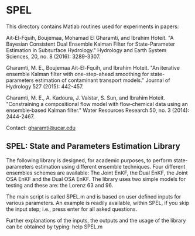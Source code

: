 # SPEL

This directory contains Matlab routines used for experiments in papers:

Ait-El-Fquih, Boujemaa, Mohamad El Gharamti, and Ibrahim Hoteit. "A Bayesian Consistent Dual Ensemble Kalman Filter for State-Parameter Estimation in Subsurface Hydrology." Hydrology and Earth System Sciences, 20, no. 8 (2016): 3289-3307.

Gharamti, M. E., Boujemaa Ait-El-Fquih, and Ibrahim Hoteit. "An iterative ensemble Kalman filter with one-step-ahead smoothing for state-parameters estimation of contaminant transport models." Journal of Hydrology 527 (2015): 442-457.

Gharamti, M. E., A. Kadoura, J. Valstar, S. Sun, and Ibrahim Hoteit. "Constraining a compositional flow model with flow‐chemical data using an ensemble‐based Kalman filter." Water Resources Research 50, no. 3 (2014): 2444-2467.

Contact: gharamti@ucar.edu

SPEL: State and Parameters Estimation Library
---------------------------------------------

The following library is designed, for academic purposes, to perform state-parameters estimation using different ensemble techniques. Four different ensembles schemes are available: The Joint EnKF, the Dual EnKF, the Joint OSA EnKF and the Dual OSA EnKF. The library uses two simple models for testing and these are: the Lorenz 63 and 96.   

The main script is called SPEL.m and is based on user defined inputs for various parameters. An example is readily available, within SPEL, if you skip the input step; i.e., press enter for all asked questions. 

Further explanations of the inputs, the outputs and the usage of the library can be obtained by typing: help SPEL.m
